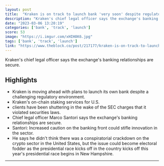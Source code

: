 ```yaml
---
layout: post
title:  "Kraken is on track to launch bank 'very soon' despite regulatory 'weird place'"
description: "Kraken's chief legal officer says the exchange's banking relationships are secure."
date: "2023-03-06 13:20:19"
categories: ['bank', 'track', 'launch']
score: 53
image: "https://i.imgur.com/xHIH8K6.jpg"
tags: ['bank', 'track', 'launch']
link: "https://www.theblock.co/post/217177/kraken-is-on-track-to-launch-bank-very-soon-despite-regulatory-weird-place?utm_source=cryptopanic&amp;utm_medium=rss"
---
```


Kraken's chief legal officer says the exchange's banking relationships are secure.

## Highlights

- Kraken is moving ahead with plans to launch its own bank despite a challenging regulatory environment.
- Kraken's on-chain staking services for U.S.
- clients have been shuttering in the wake of the SEC charges that it violated securities laws.
- Chief legal officer Marco Santori says the exchange's banking relationships are secure.
- Santori: Increased caution on the banking front could stifle innovation in the sector.
- He says he didn't think there was a conspiratorial crackdown on the crypto sector in the United States, but the issue could become electoral fodder as the presidential race kicks off in the country kicks off this year's presidential race begins in New Hampshire.

---
